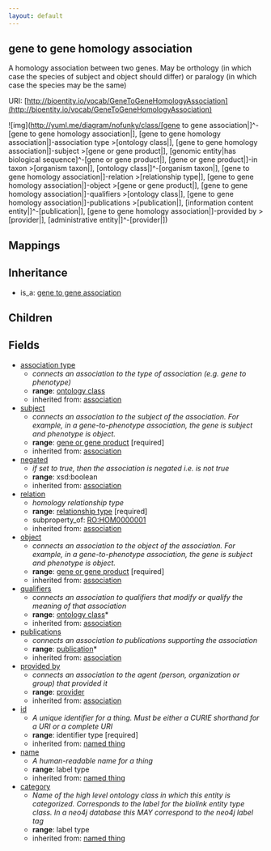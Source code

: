 ```yaml
---
layout: default
---
```


## gene to gene homology association


A homology association between two genes. May be orthology (in which case the species of subject and object should differ) or paralogy (in which case the species may be the same)

URI: [http://bioentity.io/vocab/GeneToGeneHomologyAssociation](http://bioentity.io/vocab/GeneToGeneHomologyAssociation)


![img](http://yuml.me/diagram/nofunky/class/[gene to gene association|]^-[gene to gene homology association|], [gene to gene homology association|]-association type >[ontology class|], [gene to gene homology association|]-subject >[gene or gene product|], [genomic entity|has biological sequence]^-[gene or gene product|], [gene or gene product|]-in taxon >[organism taxon|], [ontology class|]^-[organism taxon|], [gene to gene homology association|]-relation >[relationship type|], [gene to gene homology association|]-object >[gene or gene product|], [gene to gene homology association|]-qualifiers >[ontology class|], [gene to gene homology association|]-publications >[publication|], [information content entity|]^-[publication|], [gene to gene homology association|]-provided by >[provider|], [administrative entity|]^-[provider|])
## Mappings


## Inheritance

 *  is_a: [gene to gene association](GeneToGeneAssociation.html)

## Children



## Fields

 * [association type](association_type.html)
    * _connects an association to the type of association (e.g. gene to phenotype)_
    * __range__: [ontology class](OntologyClass.html)
    * inherited from: [association](Association.html)
 * [subject](subject.html)
    * _connects an association to the subject of the association. For example, in a gene-to-phenotype association, the gene is subject and phenotype is object._
    * __range__: [gene or gene product](GeneOrGeneProduct.html) [required]
    * inherited from: [association](Association.html)
 * [negated](negated.html)
    * _if set to true, then the association is negated i.e. is not true_
    * __range__: xsd:boolean
    * inherited from: [association](Association.html)
 * [relation](relation.html)
    * _homology relationship type_
    * __range__: [relationship type](RelationshipType.html) [required]
    * subproperty_of: [RO:HOM0000001](http://purl.obolibrary.org/obo/RO_HOM0000001)
    * inherited from: [association](Association.html)
 * [object](object.html)
    * _connects an association to the object of the association. For example, in a gene-to-phenotype association, the gene is subject and phenotype is object._
    * __range__: [gene or gene product](GeneOrGeneProduct.html) [required]
    * inherited from: [association](Association.html)
 * [qualifiers](qualifiers.html)
    * _connects an association to qualifiers that modify or qualify the meaning of that association_
    * __range__: [ontology class](OntologyClass.html)*
    * inherited from: [association](Association.html)
 * [publications](publications.html)
    * _connects an association to publications supporting the association_
    * __range__: [publication](Publication.html)*
    * inherited from: [association](Association.html)
 * [provided by](provided_by.html)
    * _connects an association to the agent (person, organization or group) that provided it_
    * __range__: [provider](Provider.html)
    * inherited from: [association](Association.html)
 * [id](id.html)
    * _A unique identifier for a thing. Must be either a CURIE shorthand for a URI or a complete URI_
    * __range__: identifier type [required]
    * inherited from: [named thing](NamedThing.html)
 * [name](name.html)
    * _A human-readable name for a thing_
    * __range__: label type
    * inherited from: [named thing](NamedThing.html)
 * [category](category.html)
    * _Name of the high level ontology class in which this entity is categorized. Corresponds to the label for the biolink entity type class. In a neo4j database this MAY correspond to the neo4j label tag_
    * __range__: label type
    * inherited from: [named thing](NamedThing.html)
